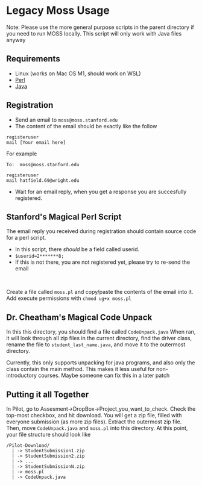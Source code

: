 # Legacy Moss Usage

Note: Please use the more general purpose scripts in the parent directory if
you need to run MOSS locally. This script will only work with Java files anyway

## Requirements
- Linux (works on Mac OS M1, should work on WSL)
- [Perl](https://www.perl.org/get.html)
- [Java](https://openjdk.org/)


## Registration

- Send an email to `moss@moss.stanford.edu`
- The content of the email should be exactly like the follow
```
registeruser
mail [Your email here]
```
For example 

`To: 
moss@moss.stanford.edu`
```
registeruser
mail hatfield.69@wright.edu
```

- Wait for an email reply, when you get a response you are succesfully registered.


## Stanford's Magical Perl Script

The email reply you received during registration should contain source code for a perl script.

- In this script, there *should* be a field called userid. 
- `$userid=2*******8;`
- If this is not there, you are not registered yet, please try to re-send the email

<br/>

Create a file called `moss.pl` and copy/paste the contents of the email into it. Add execute permissions with `chmod ug+x moss.pl`

## Dr. Cheatham's Magical Code Unpack
In this this directory, you should find a file called `CodeUnpack.java` When ran, it will look through all zip files in the current directory, find the driver class, rename the file to `student_last_name.java`, and move it to the outermost directory.

 Currently, this only supports unpacking for java programs, and also only the class contain the main method. This makes it less useful for non-introductory courses. Maybe someone can fix this in a later patch

 ## Putting it all Together
In Pilot, go to Assesment->DropBox->Project_you_want_to_check. Check the top-most checkbox, and hit download. You will get a zip file, filled with everyone submission (as more zip files). Extract the outermost zip file. Then, move `CodeUnpack.java` and `moss.pl` into this directory. At this point, your file structure should look like
```
/Pilot-Download/
  | -> StudentSubmission1.zip
  | -> StudentSubmission2.zip
  | -> ... 
  | -> StudentSubmissionN.zip
  | -> moss.pl 
  | -> CodeUnpack.java
```



